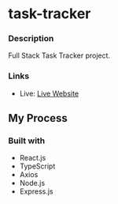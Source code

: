 # task-tracker

### Description

Full Stack Task Tracker project.

### Links

- Live: [Live Website](https://task-tracker-typescript.vercel.app/)

## My Process

### Built with

- React.js
- TypeScript
- Axios
- Node.js
- Express.js
